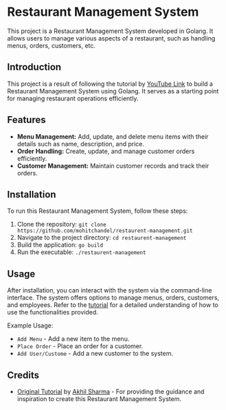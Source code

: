 # Restaurant Management System

This project is a Restaurant Management System developed in Golang. It allows users to manage various aspects of a restaurant, such as handling menus, orders, customers, etc.

## Introduction

This project is a result of following the tutorial by [YouTube Link](https://www.youtube.com/watch?v=uhQJAZE6KTQ) to build a Restaurant Management System using Golang. It serves as a starting point for managing restaurant operations efficiently.

## Features

- **Menu Management:** Add, update, and delete menu items with their details such as name, description, and price.
- **Order Handling:** Create, update, and manage customer orders efficiently.
- **Customer Management:** Maintain customer records and track their orders.

## Installation

To run this Restaurant Management System, follow these steps:

1. Clone the repository: `git clone https://github.com/mohitchandel/restaurent-management.git`
2. Navigate to the project directory: `cd restaurent-management`
3. Build the application: `go build`
4. Run the executable: `./restaurent-management`

## Usage

After installation, you can interact with the system via the command-line interface. The system offers options to manage menus, orders, customers, and employees. Refer to the [tutorial](https://www.youtube.com/watch?v=uhQJAZE6KTQ) for a detailed understanding of how to use the functionalities provided.

Example Usage:

- `Add Menu` - Add a new item to the menu.
- `Place Order` - Place an order for a customer.
- `Add User/Custome` - Add a new customer to the system.

## Credits

- [Original Tutorial](https://www.youtube.com/watch?v=uhQJAZE6KTQ) by [Akhil Sharma](https://www.youtube.com/@AkhilSharmaTech) - For providing the guidance and inspiration to create this Restaurant Management System.
